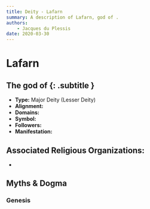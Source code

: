 ```yaml
---
title: Deity - Lafarn
summary: A description of Lafarn, god of .
authors:
    - Jacques du Plessis
date: 2020-03-30
---
```

# Lafarn
## The god of  {: .subtitle }

* **Type:** Major Deity (Lesser Deity)
* **Alignment:** 
* **Domains:** 
* **Symbol:** 
* **Followers:** 
* **Manifestation:**  

## Associated Religious Organizations:
* 

## Myths & Dogma
### Genesis